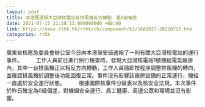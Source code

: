 ```yaml
---
layout: post
title: 本港獲通報大亞灣核電站有排風機反方轉動　屬0級偏差
date: 2021-07-15 21:28:13.000000000 +08:00
link: https://news.rthk.hk/rthk/ch/component/k2/1601027-20210715.htm
categories: rthk
---
```


廣東省核應急委員會辦公室今日向本港保安局通報了一則有關大亞灣核電站的運行事件。
　　 
工作人員前日進行例行檢查時，發現大亞灣核電站1號機組電氣廠房內，其中一台排風機正以相反方向轉動，工作人員隨即按程序調整排風機的轉向，並確認排風機於調整後功能回復正常。事件沒有影響該廠房設備的正常運行，機組一直處於安全運行狀態。
　　 
根據國際核事件分級表以及核安全法規，本次事件於昨日確定為0級偏差，對機組安全運行、員工健康、周邊公眾和環境並沒有影響。
